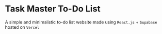 # Task Master To-Do List
A simple and minimalistic to-do list website made using `React.js` + `Supabase` hosted on `Vercel`

